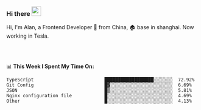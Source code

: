 ### Hi there <img src="https://media.giphy.com/media/hvRJCLFzcasrR4ia7z/giphy.gif" width="25px">

<!-- ![visitors](https://visitor-badge.glitch.me/badge?page_id=dislfyer.dislfyer) -->

Hi, I'm Alan, a Frontend Developer 🚀 from China, 🏠 base in shanghai. Now working in Tesla.

<br/>
<br/>

📊 **This Week I Spent My Time On:**


<!--START_SECTION:waka-->

```text
TypeScript                          ██████████████████░░░░░░░  72.92%
Git Config                          █▓░░░░░░░░░░░░░░░░░░░░░░░  6.69%
JSON                                █▒░░░░░░░░░░░░░░░░░░░░░░░  5.81%
Nginx configuration file            █░░░░░░░░░░░░░░░░░░░░░░░░  4.69%
Other                               █░░░░░░░░░░░░░░░░░░░░░░░░  4.13%
```

<!--END_SECTION:waka-->

<!--
**About Me:**
 -->

